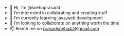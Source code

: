 - 👋 Hi, I’m @snehaprasadd
- 👀 I’m interested in collabrating and creating stuff
- 🌱 I’m currently learning java,web development
- 💞️ I’m looking to collaborate on anything worth the time
- 📫 Reach me on prasadsneha47@gmail.com
